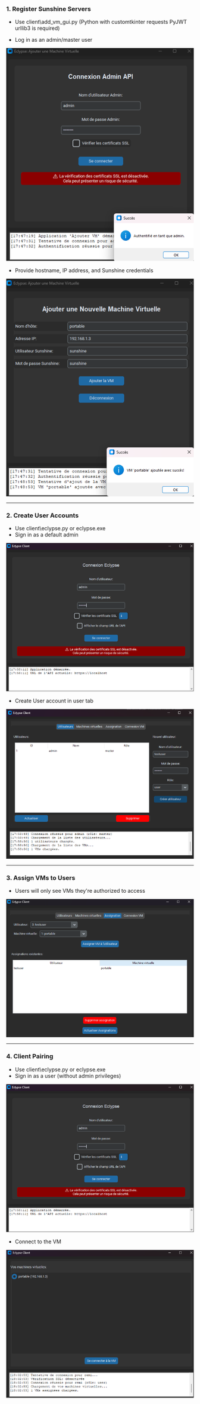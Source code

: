 ### 1. Register Sunshine Servers
- Use client\add_vm_gui.py
(Python with customtkinter requests PyJWT urllib3 is required)

- Log in as an admin/master user

![VM Authentication](docs/img/add_vm_auth.png)

- Provide hostname, IP address, and Sunshine credentials

![Add VM Interface](docs/img/add_vm_added.png)

---

### 2. Create User Accounts
- Use client\eclypse.py or eclypse.exe
- Sign in as a default admin

![Eclypse Login](docs/img/eclypse_login.png)

- Create User account in user tab

![User Creation Interface](docs/img/eclypse_user_creation.png)

---

### 3. Assign VMs to Users
- Users will only see VMs they're authorized to access

![User Creation Interface](docs/img/eclypse_assignations.png)

---

### 4. Client Pairing
- Use client\eclypse.py or eclypse.exe
- Sign in as a user (without admin privileges)

![Eclypse Login](docs/img/eclypse_login.png)

- Connect to the VM

![Eclypse Login](docs/img/connect.png)
